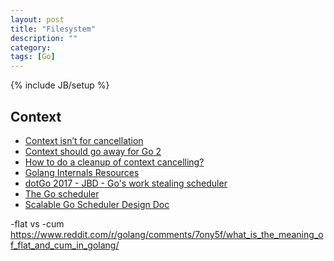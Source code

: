 ```yaml
---
layout: post
title: "Filesystem"
description: ""
category:
tags: [Go]
---
```

{% include JB/setup %}

## Context
- [Context isn’t for cancellation](https://dave.cheney.net/2017/08/20/context-isnt-for-cancellation)
- [Context should go away for Go 2](https://faiface.github.io/post/context-should-go-away-go2/)
- [How to do a cleanup of context cancelling?](https://groups.google.com/forum/#!topic/golang-nuts/u7wJt863Qmo)
- [Golang Internals Resources](https://github.com/emluque/golang-internals-resources)
- [dotGo 2017 - JBD - Go's work stealing scheduler](https://www.youtube.com/watch?v=Yx6FBsGNOp4)
- [The Go scheduler](https://morsmachine.dk/go-scheduler)
- [Scalable Go Scheduler Design Doc](https://docs.google.com/document/d/1TTj4T2JO42uD5ID9e89oa0sLKhJYD0Y_kqxDv3I3XMw/edit#heading=h.mmq8lm48qfcw)

-flat vs -cum
https://www.reddit.com/r/golang/comments/7ony5f/what_is_the_meaning_of_flat_and_cum_in_golang/
